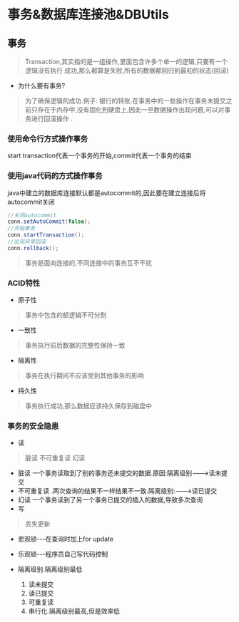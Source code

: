 # 事务&数据库连接池&DBUtils
## 事务
> Transaction,其实指的是一组操作,里面包含许多个单一的逻辑,只要有一个逻辑没有执行 成功,那么都算是失败,所有的数据都回归到最初的状态(回滚)

* 为什么要有事务?
>为了确保逻辑的成功.例子: 银行的转账.在事务中的一些操作在事务未提交之前只存在于内存中,没有固化到硬盘上,因此一旦数据操作出现问题,可以对事务进行回滚操作
.

### 使用命令行方式操作事务
start transaction代表一个事务的开始,commit代表一个事务的结束

### 使用java代码的方式操作事务
java中建立的数据库连接默认都是autocommit的,因此要在建立连接后将autocommit关闭
```java
//关闭autocommit
conn.setAutoCommit(false);
//开始事务
conn.startTransaction();
//出现异常回滚
conn.rollback();
```
>事务是面向连接的,不同连接中的事务互不干扰


### ACID特性
* 原子性
>事务中包含的额逻辑不可分割
* 一致性
> 事务执行前后数据的完整性保持一致
* 隔离性
> 事务在执行期间不应该受到其他事务的影响
* 持久性
> 事务执行成功,那么数据应该持久保存到磁盘中

### 事务的安全隐患
* 读
> 脏读  不可重复读  幻读
  * 脏读
  一个事务读取到了别的事务还未提交的数据.原因:隔离级别--->读未提交
  * 不可重复读
  .两次查询的结果不一样结果不一致.隔离级别:--->读已提交
  * 幻读
  一个事务读到了另一个事务已提交的插入的数据,导致多次查询
* 写
> 丢失更新
* 悲观锁---在查询时加上for update 
* 乐观锁---程序员自己写代码控制

* 隔离级别.隔离级别最低
  1. 读未提交
  2. 读已提交
  3. 可重复读
  4. 串行化.隔离级别最高,但是效率低